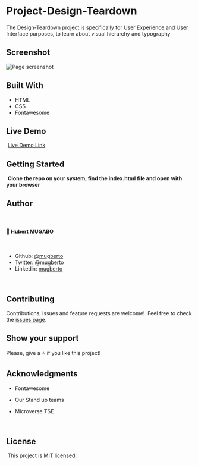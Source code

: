 # Project-Design-Teardown
The Design-Teardown project is specifically for User Experience and User Interface purposes, to learn about visual hierarchy and typography

## Screenshot

![Page screenshot](images/app_screenshot.png)

## Built With

- HTML
- CSS
- Fontawesome
  ​

## Live Demo

​
[Live Demo Link](https://rawcdn.githack.com/mugberto/old-apple-web-homepage-clone/ec75664558f748f6994f922897ad8c380bfe4b8f/index.html)
​

## Getting Started

​
**Clone the repo on your system, find the index.html file and open with your browser**
​

## Author
​
#### 👤 **Hubert MUGABO**
​
- Github: [@mugberto](https://github.com/mugberto)
- Twitter: [@mugberto](https://twitter.com/mugberto)
- Linkedin: [mugberto](https://www.linkedin.com/in/hubert-mugabo-23144b6a/)

 ​
## Contributing

Contributions, issues and feature requests are welcome!
​
Feel free to check the [issues page](https://github.com/mugberto/old-apple-web-homepage-clone/issues).
​

## Show your support

Please, give a ⭐️ if you like this project!
​

## Acknowledgments

- Fontawesome
- Our Stand up teams
- Microverse TSE

  ​
## License
​
This project is [MIT](lic.url) licensed.
